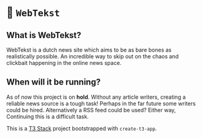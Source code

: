 # 📰 `WebTekst`

## What is WebTekst?
WebTekst is a dutch news site which aims to be as bare bones as realistically possible. An incredible way to skip out on the chaos and clickbait happening in the online news space.

## When will it be running?
As of now this project is on **hold**. Without any article writers, creating a reliable news source is a tough task! Perhaps in the far future some writers could be hired. Alternatively a RSS feed could be used? Either way, Continuing this is a difficult task.

This is a [T3 Stack](https://create.t3.gg/) project bootstrapped with `create-t3-app`.
